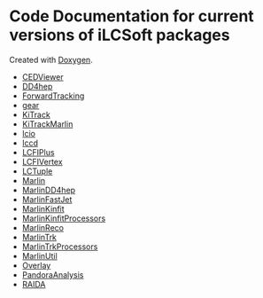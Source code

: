 
# Code Documentation for current versions of iLCSoft packages

Created with [Doxygen](https://github.com/doxygen/doxygen).

- [CEDViewer ](http://ilcsoft.desy.de/CEDViewer/current/doc/html/index.html)
- [DD4hep ](https://dd4hep.web.cern.ch/dd4hep/reference/)
- [ForwardTracking ](http://ilcsoft.desy.de/ForwardTracking/current/doc/html/index.html)
- [gear ](http://ilcsoft.desy.de/gear/current/doc/html/index.html)
- [KiTrack ](http://ilcsoft.desy.de/KiTrack/current/doc/html/index.html)
- [KiTrackMarlin ](http://ilcsoft.desy.de/KiTrackMarlin/current/doc/html/index.html)
- [lcio](http://ilcsoft.desy.de/lcio/current/doc/doxygen_api/html/index.html)
- [lccd ](http://ilcsoft.desy.de/lccd/current/doc/html/index.html)
- [LCFIPlus ](http://ilcsoft.desy.de/LCFIPlus/current/doc/html/index.html)
- [LCFIVertex ](http://ilcsoft.desy.de/LCFIVertex/current/doc/html/index.html)
- [LCTuple ](http://ilcsoft.desy.de/LCTuple/current/doc/html/index.html)
- [Marlin ](http://ilcsoft.desy.de/Marlin/current/doc/html/index.html)
- [MarlinDD4hep ](http://ilcsoft.desy.de/MarlinDD4hep/current/doc/html/index.html)
- [MarlinFastJet ](http://ilcsoft.desy.de/MarlinFastJet/current/doc/html/index.html)
- [MarlinKinfit ](http://ilcsoft.desy.de/MarlinKinfit/current/doc/html/index.html)
- [MarlinKinfitProcessors ](http://ilcsoft.desy.de/MarlinKinfitProcessors/current/doc/html/index.html)
- [MarlinReco ](http://ilcsoft.desy.de/MarlinReco/current/doc/html/index.html)
- [MarlinTrk ](http://ilcsoft.desy.de/MarlinTrk/current/doc/html/index.html)
- [MarlinTrkProcessors ](http://ilcsoft.desy.de/MarlinTrkProcessors/current/doc/html/index.html)
- [MarlinUtil ](http://ilcsoft.desy.de/MarlinUtil/current/doc/html/index.html)
- [Overlay ](http://ilcsoft.desy.de/Overlay/current/doc/html/index.html)
- [PandoraAnalysis ](http://ilcsoft.desy.de/PandoraAnalysis/current/doc/html/index.html)
- [RAIDA ](http://ilcsoft.desy.de/RAIDA/current/doc/html/index.html)

<!--
fixme: need DDMarlinPandora
- [MarlinPandora ](http://ilcsoft.desy.de/MarlinPandora/current/doc/html/index.html)
-->
